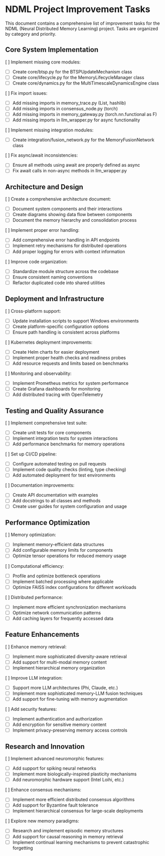 # NDML Project Improvement Tasks

This document contains a comprehensive list of improvement tasks for the NDML (Neural Distributed Memory Learning) project. Tasks are organized by category and priority.

## Core System Implementation

[ ] Implement missing core modules:
   - [ ] Create core/btsp.py for the BTSPUpdateMechanism class
   - [ ] Create core/lifecycle.py for the MemoryLifecycleManager class
   - [ ] Create core/dynamics.py for the MultiTimescaleDynamicsEngine class

[ ] Fix import issues:
   - [ ] Add missing imports in memory_trace.py (List, hashlib)
   - [ ] Add missing imports in consensus_node.py (torch)
   - [ ] Add missing imports in memory_gateway.py (torch.nn.functional as F)
   - [ ] Add missing imports in llm_wrapper.py for async functionality

[ ] Implement missing integration modules:
   - [ ] Create integration/fusion_network.py for the MemoryFusionNetwork class

[ ] Fix async/await inconsistencies:
   - [ ] Ensure all methods using await are properly defined as async
   - [ ] Fix await calls in non-async methods in llm_wrapper.py

## Architecture and Design

[ ] Create a comprehensive architecture document:
   - [ ] Document system components and their interactions
   - [ ] Create diagrams showing data flow between components
   - [ ] Document the memory hierarchy and consolidation process

[ ] Implement proper error handling:
   - [ ] Add comprehensive error handling in API endpoints
   - [ ] Implement retry mechanisms for distributed operations
   - [ ] Add proper logging for errors with context information

[ ] Improve code organization:
   - [ ] Standardize module structure across the codebase
   - [ ] Ensure consistent naming conventions
   - [ ] Refactor duplicated code into shared utilities

## Deployment and Infrastructure

[ ] Cross-platform support:
   - [ ] Update installation scripts to support Windows environments
   - [ ] Create platform-specific configuration options
   - [ ] Ensure path handling is consistent across platforms

[ ] Kubernetes deployment improvements:
   - [ ] Create Helm charts for easier deployment
   - [ ] Implement proper health checks and readiness probes
   - [ ] Add resource requests and limits based on benchmarks

[ ] Monitoring and observability:
   - [ ] Implement Prometheus metrics for system performance
   - [ ] Create Grafana dashboards for monitoring
   - [ ] Add distributed tracing with OpenTelemetry

## Testing and Quality Assurance

[ ] Implement comprehensive test suite:
   - [ ] Create unit tests for core components
   - [ ] Implement integration tests for system interactions
   - [ ] Add performance benchmarks for memory operations

[ ] Set up CI/CD pipeline:
   - [ ] Configure automated testing on pull requests
   - [ ] Implement code quality checks (linting, type checking)
   - [ ] Add automated deployment for test environments

[ ] Documentation improvements:
   - [ ] Create API documentation with examples
   - [ ] Add docstrings to all classes and methods
   - [ ] Create user guides for system configuration and usage

## Performance Optimization

[ ] Memory optimization:
   - [ ] Implement memory-efficient data structures
   - [ ] Add configurable memory limits for components
   - [ ] Optimize tensor operations for reduced memory usage

[ ] Computational efficiency:
   - [ ] Profile and optimize bottleneck operations
   - [ ] Implement batched processing where applicable
   - [ ] Optimize FAISS index configurations for different workloads

[ ] Distributed performance:
   - [ ] Implement more efficient synchronization mechanisms
   - [ ] Optimize network communication patterns
   - [ ] Add caching layers for frequently accessed data

## Feature Enhancements

[ ] Enhance memory retrieval:
   - [ ] Implement more sophisticated diversity-aware retrieval
   - [ ] Add support for multi-modal memory content
   - [ ] Implement hierarchical memory organization

[ ] Improve LLM integration:
   - [ ] Support more LLM architectures (Phi, Claude, etc.)
   - [ ] Implement more sophisticated memory-LLM fusion techniques
   - [ ] Add support for fine-tuning with memory augmentation

[ ] Add security features:
   - [ ] Implement authentication and authorization
   - [ ] Add encryption for sensitive memory content
   - [ ] Implement privacy-preserving memory access controls

## Research and Innovation

[ ] Implement advanced neuromorphic features:
   - [ ] Add support for spiking neural networks
   - [ ] Implement more biologically-inspired plasticity mechanisms
   - [ ] Add neuromorphic hardware support (Intel Loihi, etc.)

[ ] Enhance consensus mechanisms:
   - [ ] Implement more efficient distributed consensus algorithms
   - [ ] Add support for Byzantine fault tolerance
   - [ ] Implement hierarchical consensus for large-scale deployments

[ ] Explore new memory paradigms:
   - [ ] Research and implement episodic memory structures
   - [ ] Add support for causal reasoning in memory retrieval
   - [ ] Implement continual learning mechanisms to prevent catastrophic forgetting